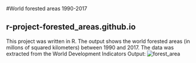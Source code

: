 #World forested areas 1990-2017
## r-project-forested_areas.github.io

This project was written in R.
The output shows the world forested areas (in millons of squared kilometers) between 1990 and 2017.
The data was extracted from the World Development Indicators
Output:
![forest_area](https://user-images.githubusercontent.com/54758161/135335244-878a65a6-6493-45bd-874f-107450c04a24.gif)
